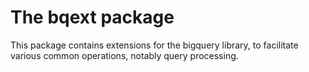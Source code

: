 # The bqext package

This package contains extensions for the bigquery library, to facilitate
various common operations, notably query processing.


